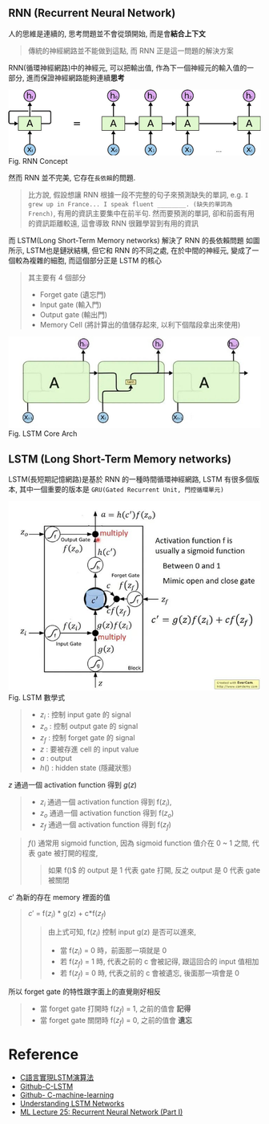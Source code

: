 RNN (Recurrent Neural Network)
----

人的思維是連續的, 思考問題並不會從頭開始, 而是會**結合上下文**
> 傳統的神經網路並不能做到這點, 而 RNN 正是這一問題的解決方案

RNN(循環神經網路)中的神經元, 可以把輸出值, 作為下一個神經元的輸入值的一部分, 進而保證神經網路能夠連續**思考**

![RNN_Concept](RNN_Concept.jpg)<br>
Fig. RNN Concept

然而 RNN 並不完美, 它存在`長依賴`的問題.
> 比方說, 假設想讓 RNN 根據一段不完整的句子來預測缺失的單詞,
> e.g. `I grew up in France... I speak fluent ________. (缺失的單詞為 French)`, 有用的資訊主要集中在前半句. 然而要預測的單詞, 卻和前面有用的資訊距離較遠, 這會導致 RNN 很難學習到有用的資訊

而 LSTM(Long Short-Term Memory networks) 解決了 RNN 的長依賴問題
如圖所示, LSTM也是鏈狀結構, 但它和 RNN 的不同之處, 在於中間的神經元, 變成了一個較為複雜的細胞, 而這個部分正是 LSTM 的核心
> 其主要有 4 個部分
> + Forget gate (遺忘門)
> + Input gate (輸入門)
> + Output gate (輸出門)
> + Memory Cell (將計算出的值儲存起來, 以利下個階段拿出來使用)


![LSTM_core_arch](LSTM_core_arch.jpg)<br>
Fig. LSTM Core Arch


## LSTM (Long Short-Term Memory networks)

LSTM(長短期記憶網路)是基於 RNN 的一種時間循環神經網路, LSTM 有很多個版本, 其中一個重要的版本是 `GRU(Gated Recurrent Unit, 門控循環單元)`

![LSTM_Math](LSTM_Math.jpg)<br>
Fig. LSTM 數學式

> + $z_i$ : 控制 input gate 的 signal
> + $z_o$ : 控制 output gate 的 signal
> + $z_f$ : 控制 forget gate 的 signal
> + $z$ : 要被存進 cell 的 input value
> + $a$ : output
> + $h()$ : hidden state (隱藏狀態)

$z$ 通過一個 activation function 得到 $g(z)$
> + $z_i$ 通過一個 activation function 得到 f($z_i$),
> + $z_o$ 通過一個 activation function 得到 f($z_o$)
> + $z_f$ 通過一個 activation function 得到 f($z_f$)

> $f()$ 通常用 sigmoid function, 因為 sigmoid function 值介在 0 ~ 1 之間, 代表 gate 被打開的程度,
>> 如果 f()$ 的 output 是 1 代表 gate 打開, 反之 output 是 0 代表 gate 被關閉

$c'$ 為新的存在 memory 裡面的值
> $c'$ = f($z_i$) * g(z) + c*f($z_f$)
>> 由上式可知, f($z_i$) 控制 input g(z) 是否可以進來,
>> + 當 f($z_i$) = 0 時，前面那一項就是 0
>> + 若 f($z_f$) = 1 時, 代表之前的 c 會被記得, 跟這回合的 input 值相加
>> + 若 f($z_f$) = 0 時, 代表之前的 c 會被遺忘, 後面那一項會是 0

所以 forget gate 的特性跟字面上的直覺剛好相反
> + 當 forget gate 打開時 f($z_f$) = 1, 之前的值會 **記得**
> + 當 forget gate 關閉時 f($z_f$) = 0, 之前的值會 **遺忘**


# Reference

+ [C語言實現LSTM演算法](https://zhuanlan.zhihu.com/p/262132576)
+ [Github-C-LSTM](https://github.com/az13js-org/C-LSTM)
+ [Github- C-machine-learning](https://github.com/Jianx-Gao/C-machine-learning)
+ [Understanding LSTM Networks](http://colah.github.io/posts/2015-08-Understanding-LSTMs/)
+ [ML Lecture 25: Recurrent Neural Network (Part I)](http://violin-tao.blogspot.com/2017/12/ml-recurrent-neural-network-rnn-part-i.html)
